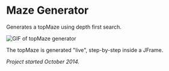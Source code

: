 # Maze Generator

Generates a topMaze using depth first search.

![GIF of topMaze generator](topMaze-gen.gif)

The topMaze is generated "live", step-by-step inside a JFrame.

*Project started October 2014.*
